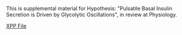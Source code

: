 This is supplemental material for Hypothesis: "Pulsatile Basal Insulin Secretion is Driven by Glycolytic Oscillations", in review at Physiology.

[XPP File](iom1_7_secretion.ode)


